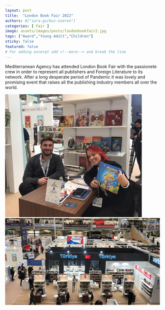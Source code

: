 ```yaml
---
layout: post
title:  "London Book Fair 2022"
authors: #["sara-gurbuz-ozeren"]
categories: [ Fair ]
image: assets/images/posts/londonbookfair2.jpg
tags: ["Award","Young Adult","Children"]
sticky: false
featured: false
# For adding excerpt add <!--more--> and break the line
---
```


Mediterranean Agency has attended London Book Fair with the passionete crew in order to represent all publishers and Foreign Literature to its network. After a long desperate period of Pandemic it was lovely and promising event that raises all the publishing industry members all over the world.

![londonbookfair1](/assets/images/posts/london1.jpg)
![londonbookfair2](/assets/images/posts/london2.jpg)
